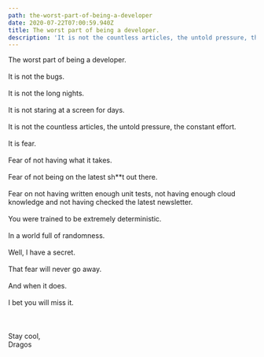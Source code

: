 ```yaml
---
path: the-worst-part-of-being-a-developer
date: 2020-07-22T07:00:59.940Z
title: The worst part of being a developer.
description: 'It is not the countless articles, the untold pressure, the constant effort.'
---
```

The worst part of being a developer.\
\
It is not the bugs.\
\
It is not the long nights.\
\
It is not staring at a screen for days.\
\
It is not the countless articles, the untold pressure, the constant effort.\
\
It is fear.\
\
Fear of not having what it takes.\
\
Fear of not being on the latest sh\*\*t out there.\
\
Fear on not having written enough unit tests, not having enough cloud knowledge and not having checked the latest newsletter.\
\
You were trained to be extremely deterministic.\
\
In a world full of randomness.\
\
Well, I have a secret.\
\
That fear will never go away.\
\
And when it does.\
\
I bet you will miss it.\
\
\
\
Stay cool,\
Dragos
